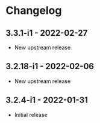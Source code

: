 # Changelog

## 3.3.1-i1 - 2022-02-27

* New upstream release

## 3.2.18-i1 - 2022-02-06

* New upstream release

## 3.2.4-i1 - 2022-01-31

* Initial release
